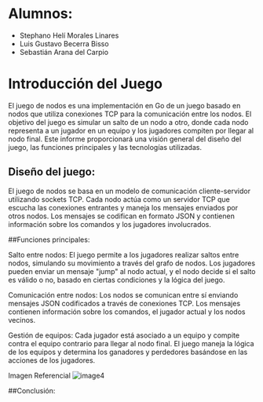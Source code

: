# Alumnos: 
- Stephano Helí Morales Linares
- Luis Gustavo Becerra Bisso
- Sebastián Arana del Carpio

# Introducción del Juego
El juego de nodos es una implementación en Go de un juego basado en nodos que utiliza conexiones TCP para la comunicación entre los nodos. El objetivo del juego es simular un salto de un nodo a otro, donde cada nodo representa a un jugador en un equipo y los jugadores compiten por llegar al nodo final. Este informe proporcionará una visión general del diseño del juego, las funciones principales y las tecnologías utilizadas.


## Diseño del juego:
El juego de nodos se basa en un modelo de comunicación cliente-servidor utilizando sockets TCP. Cada nodo actúa como un servidor TCP que escucha las conexiones entrantes y maneja los mensajes enviados por otros nodos. Los mensajes se codifican en formato JSON y contienen información sobre los comandos y los jugadores involucrados.

##Funciones principales:

Salto entre nodos: El juego permite a los jugadores realizar saltos entre nodos, simulando su movimiento a través del grafo de nodos. Los jugadores pueden enviar un mensaje "jump" al nodo actual, y el nodo decide si el salto es válido o no, basado en ciertas condiciones y la lógica del juego.

Comunicación entre nodos: Los nodos se comunican entre sí enviando mensajes JSON codificados a través de conexiones TCP. Los mensajes contienen información sobre los comandos, el jugador actual y los nodos vecinos.

Gestión de equipos: Cada jugador está asociado a un equipo y compite contra el equipo contrario para llegar al nodo final. El juego maneja la lógica de los equipos y determina los ganadores y perdedores basándose en las acciones de los jugadores.

Imagen Referencial
![image](https://github.com/GustavoBecerra1109/pcd-TF/assets/54639476/c03646da-8131-4778-92da-c27d57fd04d0)4

##Conclusión:
